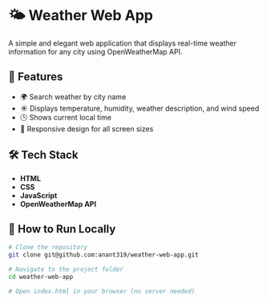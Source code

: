 # 🌤️ Weather Web App

A simple and elegant web application that displays real-time weather information for any city using OpenWeatherMap API.

## 🚀 Features

- 🌍 Search weather by city name
- ☀️ Displays temperature, humidity, weather description, and wind speed
- 🕒 Shows current local time
- 📱 Responsive design for all screen sizes

## 🛠️ Tech Stack

- **HTML**
- **CSS**
- **JavaScript**
- **OpenWeatherMap API**

## 🧪 How to Run Locally

```bash
# Clone the repository
git clone git@github.com:anant319/weather-web-app.git

# Navigate to the project folder
cd weather-web-app

# Open index.html in your browser (no server needed)

